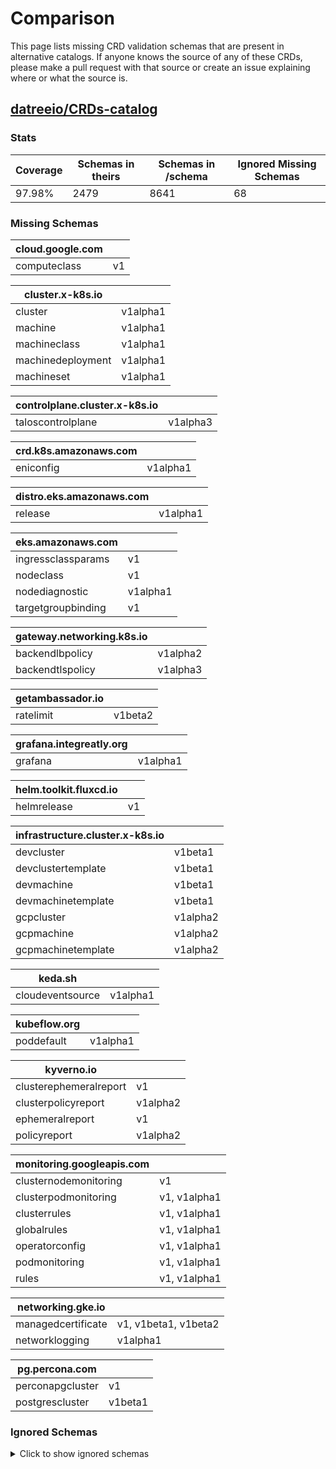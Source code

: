 
# Comparison

This page lists missing CRD validation schemas that are present in alternative catalogs. If anyone knows the source of any of these CRDs, please make a pull request with that source or create an issue explaining where or what the source is.

## [datreeio/CRDs-catalog](https://github.com/datreeio/CRDs-catalog)

### Stats

| Coverage | Schemas in theirs | Schemas in /schema | Ignored Missing Schemas |
| --- | --- | --- | --- |
| 97.98% | 2479 | 8641 | 68 |

### Missing Schemas

| cloud.google.com | |
| --- | --- |
| computeclass | v1 |

| cluster.x-k8s.io | |
| --- | --- |
| cluster | v1alpha1 |
| machine | v1alpha1 |
| machineclass | v1alpha1 |
| machinedeployment | v1alpha1 |
| machineset | v1alpha1 |

| controlplane.cluster.x-k8s.io | |
| --- | --- |
| taloscontrolplane | v1alpha3 |

| crd.k8s.amazonaws.com | |
| --- | --- |
| eniconfig | v1alpha1 |

| distro.eks.amazonaws.com | |
| --- | --- |
| release | v1alpha1 |

| eks.amazonaws.com | |
| --- | --- |
| ingressclassparams | v1 |
| nodeclass | v1 |
| nodediagnostic | v1alpha1 |
| targetgroupbinding | v1 |

| gateway.networking.k8s.io | |
| --- | --- |
| backendlbpolicy | v1alpha2 |
| backendtlspolicy | v1alpha3 |

| getambassador.io | |
| --- | --- |
| ratelimit | v1beta2 |

| grafana.integreatly.org | |
| --- | --- |
| grafana | v1alpha1 |

| helm.toolkit.fluxcd.io | |
| --- | --- |
| helmrelease | v1 |

| infrastructure.cluster.x-k8s.io | |
| --- | --- |
| devcluster | v1beta1 |
| devclustertemplate | v1beta1 |
| devmachine | v1beta1 |
| devmachinetemplate | v1beta1 |
| gcpcluster | v1alpha2 |
| gcpmachine | v1alpha2 |
| gcpmachinetemplate | v1alpha2 |

| keda.sh | |
| --- | --- |
| cloudeventsource | v1alpha1 |

| kubeflow.org | |
| --- | --- |
| poddefault | v1alpha1 |

| kyverno.io | |
| --- | --- |
| clusterephemeralreport | v1 |
| clusterpolicyreport | v1alpha2 |
| ephemeralreport | v1 |
| policyreport | v1alpha2 |

| monitoring.googleapis.com | |
| --- | --- |
| clusternodemonitoring | v1 |
| clusterpodmonitoring | v1, v1alpha1 |
| clusterrules | v1, v1alpha1 |
| globalrules | v1, v1alpha1 |
| operatorconfig | v1, v1alpha1 |
| podmonitoring | v1, v1alpha1 |
| rules | v1, v1alpha1 |

| networking.gke.io | |
| --- | --- |
| managedcertificate | v1, v1beta1, v1beta2 |
| networklogging | v1alpha1 |

| pg.percona.com | |
| --- | --- |
| perconapgcluster | v1 |
| postgrescluster | v1beta1 |

### Ignored Schemas

<details>
<summary>Click to show ignored schemas</summary>

| | | |
| --- | --- | --- |
| anywhere.eks.amazonaws.com | cluster | v1alpha3 |
| anywhere.eks.amazonaws.com | cluster | v1alpha4 |
| anywhere.eks.amazonaws.com | cluster | v1beta1 |
| anywhere.eks.amazonaws.com | clusterclass | v1alpha4 |
| anywhere.eks.amazonaws.com | clusterclass | v1beta1 |
| anywhere.eks.amazonaws.com | clusterissuer | v1 |
| anywhere.eks.amazonaws.com | clusterresourceset | v1alpha3 |
| anywhere.eks.amazonaws.com | clusterresourceset | v1alpha4 |
| anywhere.eks.amazonaws.com | clusterresourceset | v1beta1 |
| anywhere.eks.amazonaws.com | clusterresourcesetbinding | v1alpha3 |
| anywhere.eks.amazonaws.com | clusterresourcesetbinding | v1alpha4 |
| anywhere.eks.amazonaws.com | clusterresourcesetbinding | v1beta1 |
| anywhere.eks.amazonaws.com | dockercluster | v1alpha3 |
| anywhere.eks.amazonaws.com | dockercluster | v1alpha4 |
| anywhere.eks.amazonaws.com | dockercluster | v1beta1 |
| anywhere.eks.amazonaws.com | dockerclustertemplate | v1alpha4 |
| anywhere.eks.amazonaws.com | dockerclustertemplate | v1beta1 |
| anywhere.eks.amazonaws.com | dockermachine | v1alpha3 |
| anywhere.eks.amazonaws.com | dockermachine | v1alpha4 |
| anywhere.eks.amazonaws.com | dockermachine | v1beta1 |
| anywhere.eks.amazonaws.com | dockermachinepool | v1alpha3 |
| anywhere.eks.amazonaws.com | dockermachinepool | v1alpha4 |
| anywhere.eks.amazonaws.com | dockermachinepool | v1beta1 |
| anywhere.eks.amazonaws.com | dockermachinetemplate | v1alpha3 |
| anywhere.eks.amazonaws.com | dockermachinetemplate | v1alpha4 |
| anywhere.eks.amazonaws.com | dockermachinetemplate | v1beta1 |
| dex.coreos.com | authcode | v1 |
| dex.coreos.com | authrequest | v1 |
| dex.coreos.com | connector | v1 |
| dex.coreos.com | devicerequest | v1 |
| dex.coreos.com | devicetoken | v1 |
| dex.coreos.com | oauth2client | v1 |
| dex.coreos.com | offlinesessions | v1 |
| dex.coreos.com | password | v1 |
| dex.coreos.com | refreshtoken | v1 |
| dex.coreos.com | signingkey | v1 |
| infrastructure.cluster.x-k8s.io | dockercluster | v1alpha2 |
| infrastructure.cluster.x-k8s.io | dockercluster | v1alpha3 |
| infrastructure.cluster.x-k8s.io | dockercluster | v1alpha4 |
| infrastructure.cluster.x-k8s.io | dockercluster | v1beta1 |
| infrastructure.cluster.x-k8s.io | dockerclustertemplate | v1alpha4 |
| infrastructure.cluster.x-k8s.io | dockerclustertemplate | v1beta1 |
| infrastructure.cluster.x-k8s.io | dockermachine | v1alpha2 |
| infrastructure.cluster.x-k8s.io | dockermachine | v1alpha3 |
| infrastructure.cluster.x-k8s.io | dockermachine | v1alpha4 |
| infrastructure.cluster.x-k8s.io | dockermachine | v1beta1 |
| infrastructure.cluster.x-k8s.io | dockermachinepool | v1alpha3 |
| infrastructure.cluster.x-k8s.io | dockermachinepool | v1alpha4 |
| infrastructure.cluster.x-k8s.io | dockermachinepool | v1beta1 |
| infrastructure.cluster.x-k8s.io | dockermachinepooltemplate | v1beta1 |
| infrastructure.cluster.x-k8s.io | dockermachinetemplate | v1alpha2 |
| infrastructure.cluster.x-k8s.io | dockermachinetemplate | v1alpha3 |
| infrastructure.cluster.x-k8s.io | dockermachinetemplate | v1alpha4 |
| infrastructure.cluster.x-k8s.io | dockermachinetemplate | v1beta1 |
| kafka.strimzi.io | kafkatopiccontrolacls | v1alpha1 |
| kafka.strimzi.io | kafkatopiccontrolacls | v1beta1 |
| kafka.strimzi.io | strimzipodset | v1beta2 |
| mysql.presslabs.org | mysqlbackup | v2 |
| openebs.io | blockdevice | v1alpha1 |
| openebs.io | blockdeviceclaim | v1alpha1 |
| openebs.io | diskpool | v1beta1 |
| openebs.io | diskpool | v1beta2 |
| policy.linkerd.io | httproute | v1 |
| postgresql.cnpg.io | cluster | v3 |
| rbacmanager.reactiveops.io | rbacdefinitions | v1alpha1 |
| templates.kluctl.io | objecthandler | v1alpha1 |
| uds.dev | exemption | v1alpha1 |
| uds.dev | package | v1alpha1 |

</details>
